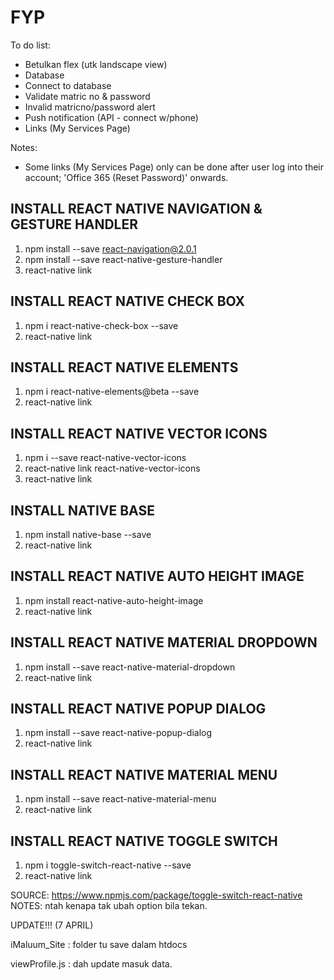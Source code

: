 # FYP

To do list:
- Betulkan flex (utk landscape view)
- Database
- Connect to database
- Validate matric no & password
- Invalid matricno/password alert
- Push notification (API - connect w/phone)
- Links (My Services Page)

Notes:
- Some links (My Services Page) only can be done after user log into their account; 'Office 365 (Reset Password)' onwards.

INSTALL REACT NATIVE NAVIGATION & GESTURE HANDLER
-------------------------------------------------
1. npm install --save react-navigation@2.0.1
2. npm install --save react-native-gesture-handler
3. react-native link

INSTALL REACT NATIVE CHECK BOX
------------------------------
1. npm i react-native-check-box --save
2. react-native link

INSTALL REACT NATIVE ELEMENTS
-----------------------------
1. npm i react-native-elements@beta --save
2. react-native link

INSTALL REACT NATIVE VECTOR ICONS
---------------------------------
1. npm i --save react-native-vector-icons
2. react-native link react-native-vector-icons
2. react-native link

INSTALL NATIVE BASE
-------------------
1. npm install native-base --save
2. react-native link

INSTALL REACT NATIVE AUTO HEIGHT IMAGE
--------------------------------------
1. npm install react-native-auto-height-image
2. react-native link

INSTALL REACT NATIVE MATERIAL DROPDOWN
--------------------------------------
1. npm install --save react-native-material-dropdown
2. react-native link

INSTALL REACT NATIVE POPUP DIALOG
--------------------------------------
1. npm install --save react-native-popup-dialog
2. react-native link

INSTALL REACT NATIVE MATERIAL MENU
--------------------------------------
1. npm install --save react-native-material-menu
2. react-native link

INSTALL REACT NATIVE TOGGLE SWITCH
--------------------------------------
1. npm i toggle-switch-react-native --save
2. react-native link

SOURCE: https://www.npmjs.com/package/toggle-switch-react-native
NOTES: ntah kenapa tak ubah option bila tekan.



UPDATE!!! (7 APRIL)

iMaluum_Site : folder tu save dalam htdocs

viewProfile.js : dah update masuk data. 



